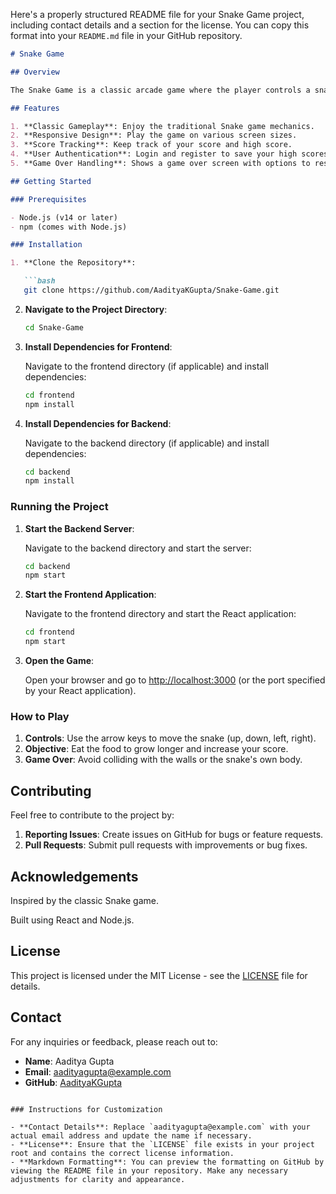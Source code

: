 Here's a properly structured README file for your Snake Game project, including contact details and a section for the license. You can copy this format into your `README.md` file in your GitHub repository.

```markdown
# Snake Game

## Overview

The Snake Game is a classic arcade game where the player controls a snake that moves around the screen, consuming food to grow longer while avoiding collisions with itself. In this implementation, the snake moves across the walls, meaning it will reappear on the opposite side when it moves off one edge of the screen. This edge-wrapping feature adds a strategic element to the gameplay.

## Features

1. **Classic Gameplay**: Enjoy the traditional Snake game mechanics.
2. **Responsive Design**: Play the game on various screen sizes.
3. **Score Tracking**: Keep track of your score and high score.
4. **User Authentication**: Login and register to save your high scores.
5. **Game Over Handling**: Shows a game over screen with options to restart.

## Getting Started

### Prerequisites

- Node.js (v14 or later)
- npm (comes with Node.js)

### Installation

1. **Clone the Repository**:

   ```bash
   git clone https://github.com/AadityaKGupta/Snake-Game.git
   ```

2. **Navigate to the Project Directory**:

   ```bash
   cd Snake-Game
   ```

3. **Install Dependencies for Frontend**:

   Navigate to the frontend directory (if applicable) and install dependencies:

   ```bash
   cd frontend
   npm install
   ```

4. **Install Dependencies for Backend**:

   Navigate to the backend directory (if applicable) and install dependencies:

   ```bash
   cd backend
   npm install
   ```

### Running the Project

1. **Start the Backend Server**:

   Navigate to the backend directory and start the server:

   ```bash
   cd backend
   npm start
   ```

2. **Start the Frontend Application**:

   Navigate to the frontend directory and start the React application:

   ```bash
   cd frontend
   npm start
   ```

3. **Open the Game**:

   Open your browser and go to [http://localhost:3000](http://localhost:3000) (or the port specified by your React application).

### How to Play

1. **Controls**: Use the arrow keys to move the snake (up, down, left, right).
2. **Objective**: Eat the food to grow longer and increase your score.
3. **Game Over**: Avoid colliding with the walls or the snake's own body.

## Contributing

Feel free to contribute to the project by:

1. **Reporting Issues**: Create issues on GitHub for bugs or feature requests.
2. **Pull Requests**: Submit pull requests with improvements or bug fixes.

## Acknowledgements

Inspired by the classic Snake game.

Built using React and Node.js.

## License

This project is licensed under the MIT License - see the [LICENSE](LICENSE) file for details.

## Contact

For any inquiries or feedback, please reach out to:

- **Name**: Aaditya Gupta
- **Email**: aadityagupta@example.com
- **GitHub**: [AadityaKGupta](https://github.com/AadityaKGupta)
```

### Instructions for Customization

- **Contact Details**: Replace `aadityagupta@example.com` with your actual email address and update the name if necessary.
- **License**: Ensure that the `LICENSE` file exists in your project root and contains the correct license information.
- **Markdown Formatting**: You can preview the formatting on GitHub by viewing the README file in your repository. Make any necessary adjustments for clarity and appearance.
